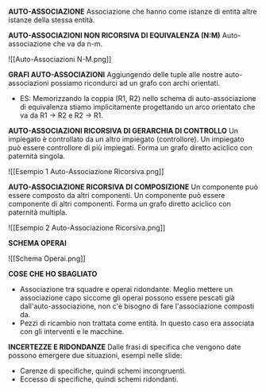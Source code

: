 **AUTO-ASSOCIAZIONE**
Associazione che hanno come istanze di entità altre istanze della stessa entità.

**AUTO-ASSOCIAZIONI NON RICORSIVA DI EQUIVALENZA (N:M)**
Auto-associazione che va da n-m.

![[Auto-Associazioni N-M.png]]

**GRAFI AUTO-ASSOCIAZIONI**
Aggiungendo delle tuple alle nostre auto-associazioni possiamo ricondurci ad un grafo con archi orientati.
- ES: Memorizzando la coppia (R1, R2) nello schema di auto-associazione di equivalenza stiamo implicitamente progettando un arco orientato che va da R1 -> R2 e R2 -> R1.

**AUTO-ASSOCIAZIONI RICORSIVA DI GERARCHIA DI CONTROLLO**
Un impiegato è controllato da un altro impiegato (controllore). Un impiegato può essere controllore di più impiegati. Forma un grafo diretto aciclico con paternità singola.

![[Esempio 1 Auto-Associazione Ricorsiva.png]]

**AUTO-ASSOCIAZIONE RICORSIVA DI COMPOSIZIONE**
Un componente può essere composto da altri componenti. Un componente può essere componente di altri componenti. Forma un grafo diretto aciclico con paternità multipla.

![[Esempio 2 Auto-Associazione Ricorsiva.png]]

**SCHEMA OPERAI**

![[Schema Operai.png]]

**COSE CHE HO SBAGLIATO**
- Associazione tra squadre e operai ridondante. Meglio mettere un associazione capo siccome gli operai possono essere pescati già dall'auto-associazione, non c'è bisogno di fare l'associazione composti da.
- Pezzi di ricambio non trattata come entità. In questo caso era associata con gli interventi e le macchine.

**INCERTEZZE E RIDONDANZE**
Dalle frasi di specifica che vengono date possono emergere due situazioni, esempi nelle slide:
- Carenze di specifiche, quindi schemi incongruenti.
- Eccesso di specifiche, quindi schemi ridondanti.